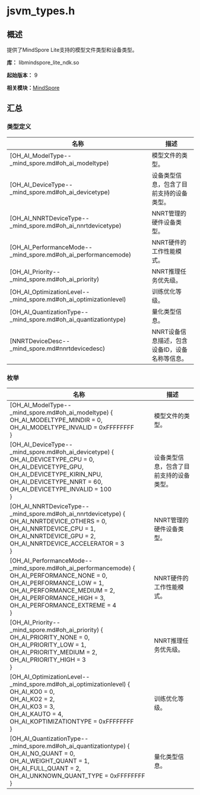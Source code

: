 # jsvm_types.h


## 概述

提供了MindSpore Lite支持的模型文件类型和设备类型。

**库：** libmindspore_lite_ndk.so

**起始版本：** 9

**相关模块：**[MindSpore](capi-_mind_spore.md)


## 汇总


### 类型定义

| 名称 | 描述 |
| -------- | -------- |
| [OH_AI_ModelType--_mind_spore.md#oh_ai_modeltype) | 模型文件的类型。 |
| [OH_AI_DeviceType--_mind_spore.md#oh_ai_devicetype) | 设备类型信息，包含了目前支持的设备类型。 |
| [OH_AI_NNRTDeviceType--_mind_spore.md#oh_ai_nnrtdevicetype) | NNRT管理的硬件设备类型。 |
| [OH_AI_PerformanceMode--_mind_spore.md#oh_ai_performancemode) | NNRT硬件的工作性能模式。 |
| [OH_AI_Priority--_mind_spore.md#oh_ai_priority) | NNRT推理任务优先级。 |
| [OH_AI_OptimizationLevel--_mind_spore.md#oh_ai_optimizationlevel) | 训练优化等级。 |
| [OH_AI_QuantizationType--_mind_spore.md#oh_ai_quantizationtype) | 量化类型信息。 |
| [NNRTDeviceDesc--_mind_spore.md#nnrtdevicedesc) | NNRT设备信息描述，包含设备ID，设备名称等信息。 |


### 枚举

| 名称 | 描述 |
| -------- | -------- |
| [OH_AI_ModelType--_mind_spore.md#oh_ai_modeltype) {<br/>OH_AI_MODELTYPE_MINDIR = 0,<br/>OH_AI_MODELTYPE_INVALID = 0xFFFFFFFF<br/>} | 模型文件的类型。 |
| [OH_AI_DeviceType--_mind_spore.md#oh_ai_devicetype) {<br/>OH_AI_DEVICETYPE_CPU = 0,<br/>OH_AI_DEVICETYPE_GPU,<br/>OH_AI_DEVICETYPE_KIRIN_NPU,<br/>OH_AI_DEVICETYPE_NNRT = 60,<br/>OH_AI_DEVICETYPE_INVALID = 100<br/>} | 设备类型信息，包含了目前支持的设备类型。 |
| [OH_AI_NNRTDeviceType--_mind_spore.md#oh_ai_nnrtdevicetype) {<br/>OH_AI_NNRTDEVICE_OTHERS = 0,<br/>OH_AI_NNRTDEVICE_CPU = 1,<br/>OH_AI_NNRTDEVICE_GPU = 2,<br/>OH_AI_NNRTDEVICE_ACCELERATOR = 3<br/>} | NNRT管理的硬件设备类型。 |
| [OH_AI_PerformanceMode--_mind_spore.md#oh_ai_performancemode) {<br/>OH_AI_PERFORMANCE_NONE = 0,<br/>OH_AI_PERFORMANCE_LOW = 1,<br/>OH_AI_PERFORMANCE_MEDIUM = 2,<br/>OH_AI_PERFORMANCE_HIGH = 3,<br/>OH_AI_PERFORMANCE_EXTREME = 4<br/>} | NNRT硬件的工作性能模式。 |
| [OH_AI_Priority--_mind_spore.md#oh_ai_priority) {<br/>OH_AI_PRIORITY_NONE = 0,<br/>OH_AI_PRIORITY_LOW = 1,<br/>OH_AI_PRIORITY_MEDIUM = 2,<br/>OH_AI_PRIORITY_HIGH = 3<br/>} | NNRT推理任务优先级。 |
| [OH_AI_OptimizationLevel--_mind_spore.md#oh_ai_optimizationlevel) {<br/>OH_AI_KO0 = 0,<br/>OH_AI_KO2 = 2,<br/>OH_AI_KO3 = 3,<br/>OH_AI_KAUTO = 4,<br/>OH_AI_KOPTIMIZATIONTYPE = 0xFFFFFFFF<br/>} | 训练优化等级。 |
| [OH_AI_QuantizationType--_mind_spore.md#oh_ai_quantizationtype) {<br/>OH_AI_NO_QUANT = 0,<br/>OH_AI_WEIGHT_QUANT = 1,<br/>OH_AI_FULL_QUANT = 2,<br/>OH_AI_UNKNOWN_QUANT_TYPE = 0xFFFFFFFF } | 量化类型信息。 |

